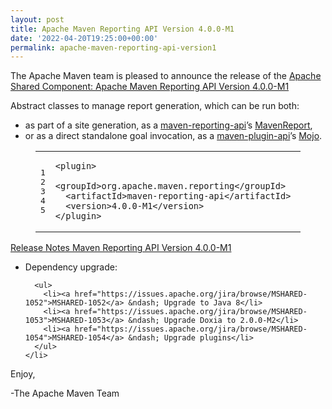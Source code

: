 ```yaml
---
layout: post
title: Apache Maven Reporting API Version 4.0.0-M1
date: '2022-04-20T19:25:00+00:00'
permalink: apache-maven-reporting-api-version1
---
```

<div class="entry-content"><p>The Apache Maven team is pleased to announce the release of the
  <a href="https://maven.apache.org/shared/maven-reporting-api/">Apache Shared Component: Apache Maven Reporting API Version 4.0.0-M1</a></p>

  <p>Abstract classes to manage report generation, which can be run both:</p>

  <ul>
    <li>as part of a site generation, as a <a href="https://maven.apache.org/shared/maven-reporting-api/">maven-reporting-api</a>&rsquo;s <a href="https://maven.apache.org/shared/maven-reporting-api/apidocs/org/apache/maven/reporting/MavenReport.html">MavenReport</a>,</li>
    <li>or as a direct standalone goal invocation, as a <a href="https://maven.apache.org/ref/current/maven-plugin-api/">maven-plugin-api</a>&rsquo;s <a href="https://maven.apache.org/ref/current/maven-plugin-api/apidocs/org/apache/maven/plugin/Mojo.html">Mojo</a>.</li>
  </ul>


  <figure class='code'><figcaption><span></span></figcaption><div class="highlight"><table><tr><td class="gutter"><pre class="line-numbers"><span class='line-number'>1</span>
<span class='line-number'>2</span>
<span class='line-number'>3</span>
<span class='line-number'>4</span>
<span class='line-number'>5</span>
</pre></td><td class='code'><pre><code class='xml'><span class='line'><span class="nt">&lt;plugin&gt;</span>
</span><span class='line'>  <span class="nt">&lt;groupId&gt;</span>org.apache.maven.reporting<span class="nt">&lt;/groupId&gt;</span>
</span><span class='line'>  <span class="nt">&lt;artifactId&gt;</span>maven-reporting-api<span class="nt">&lt;/artifactId&gt;</span>
</span><span class='line'>  <span class="nt">&lt;version&gt;</span>4.0.0-M1<span class="nt">&lt;/version&gt;</span>
</span><span class='line'><span class="nt">&lt;/plugin&gt;</span>
</span></code></pre></td></tr></table></div></figure>




  <!-- more -->


  <p><a href="https://issues.apache.org/jira/secure/ReleaseNote.jspa?version=12351595&amp;styleName=Text&amp;projectId=12317922">Release Notes Maven Reporting API Version 4.0.0-M1</a></p>

  <ul>
    <li><p>Dependency upgrade:</p>

      <ul>
        <li><a href="https://issues.apache.org/jira/browse/MSHARED-1052">MSHARED-1052</a> &ndash; Upgrade to Java 8</li>
        <li><a href="https://issues.apache.org/jira/browse/MSHARED-1053">MSHARED-1053</a> &ndash; Upgrade Doxia to 2.0.0-M2</li>
        <li><a href="https://issues.apache.org/jira/browse/MSHARED-1054">MSHARED-1054</a> &ndash; Upgrade plugins</li>
      </ul>
    </li>
  </ul>


  <p>Enjoy,</p>

  <p>-The Apache Maven Team</p>
</div>
